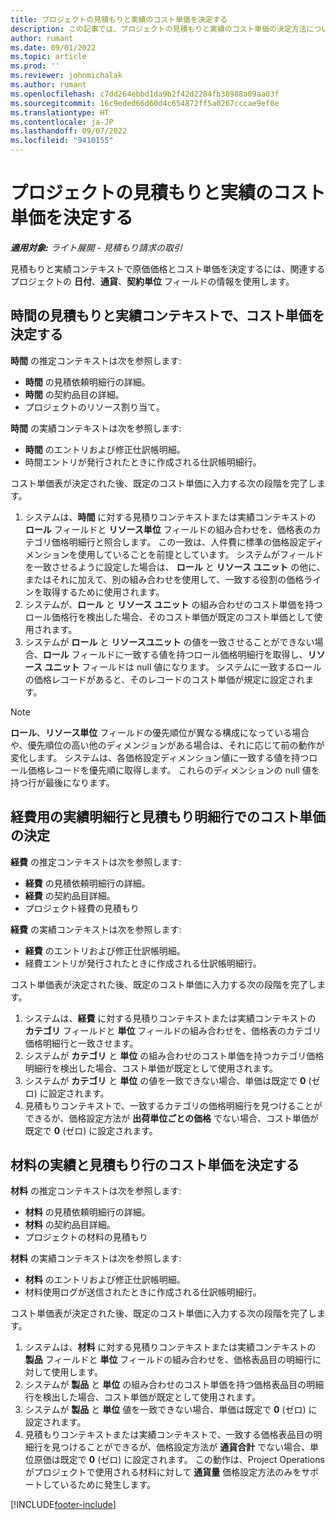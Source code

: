 ```yaml
---
title: プロジェクトの見積もりと実績のコスト単価を決定する
description: この記事では、プロジェクトの見積もりと実績のコスト単価の決定方法について説明します。
author: rumant
ms.date: 09/01/2022
ms.topic: article
ms.prod: ''
ms.reviewer: johnmichalak
ms.author: rumant
ms.openlocfilehash: c7dd264ebbd1da9b2f42d2284fb38988a09aa03f
ms.sourcegitcommit: 16c9eded66d60d4c654872ff5a0267cccae9ef0e
ms.translationtype: HT
ms.contentlocale: ja-JP
ms.lasthandoff: 09/07/2022
ms.locfileid: "9410155"
---
```

# <a name="determine-cost-rates-for-project-estimates-and-actuals"></a>プロジェクトの見積もりと実績のコスト単価を決定する

_**適用対象:** ライト展開 - 見積もり請求の取引_

見積もりと実績コンテキストで原価価格とコスト単価を決定するには、関連するプロジェクトの **日付**、**通貨**、**契約単位** フィールドの情報を使用します。

## <a name="determining-cost-rates-in-estimate-and-actual-contexts-for-time"></a>時間の見積もりと実績コンテキストで、コスト単価を決定する

**時間** の推定コンテキストは次を参照します:

- **時間** の見積依頼明細行の詳細。
- **時間** の契約品目の詳細。
- プロジェクトのリソース割り当て。

**時間** の実績コンテキストは次を参照します:

- **時間** のエントリおよび修正仕訳帳明細。
- 時間エントリが発行されたときに作成される仕訳帳明細行。

コスト単価表が決定された後、既定のコスト単価に入力する次の段階を完了します。

1. システムは、**時間** に対する見積りコンテキストまたは実績コンテキストの **ロール** フィールドと **リソース単位** フィールドの組み合わせを、価格表のカテゴリ価格明細行と照合します。 この一致は、人件費に標準の価格設定ディメンションを使用していることを前提としています。 システムがフィールドを一致させるように設定した場合は、 **ロール** と **リソース ユニット** の他に、またはそれに加えて、別の組み合わせを使用して、一致する役割の価格ラインを取得するために使用されます。
1. システムが、**ロール** と **リソース ユニット** の組み合わせのコスト単価を持つロール価格行を検出した場合、そのコスト単価が既定のコスト単価として使用されます。
1. システムが **ロール** と **リソースユニット** の値を一致させることができない場合、**ロール** フィールドに一致する値を持つロール価格明細行を取得し、**リソース ユニット** フィールドは null 値になります。 システムに一致するロールの価格レコードがあると、そのレコードのコスト単価が規定に設定されます。

> [!NOTE]
> **ロール**、**リソース単位** フィールドの優先順位が異なる構成になっている場合や、優先順位の高い他のディメンジョンがある場合は、それに応じて前の動作が変化します。 システムは、各価格設定ディメンション値に一致する値を持つロール価格レコードを優先順に取得します。 これらのディメンションの null 値を持つ行が最後になります。

## <a name="determining-cost-rates-on-actual-and-estimate-lines-for-expense"></a>経費用の実績明細行と見積もり明細行でのコスト単価の決定

**経費** の推定コンテキストは次を参照します:

- **経費** の見積依頼明細行の詳細。
- **経費** の契約品目詳細。
- プロジェクト経費の見積もり

**経費** の実績コンテキストは次を参照します:

- **経費** のエントリおよび修正仕訳帳明細。
- 経費エントリが発行されたときに作成される仕訳帳明細行。

コスト単価表が決定された後、既定のコスト単価に入力する次の段階を完了します。

1. システムは、**経費** に対する見積りコンテキストまたは実績コンテキストの **カテゴリ** フィールドと **単位** フィールドの組み合わせを、価格表のカテゴリ価格明細行と一致させます。
1. システムが **カテゴリ** と **単位** の組み合わせのコスト単価を持つカテゴリ価格明細行を検出した場合、コスト単価が既定として使用されます。
1. システムが **カテゴリ** と **単位** の値を一致できない場合、単価は既定で **0** (ゼロ) に設定されます。
1. 見積もりコンテキストで、一致するカテゴリの価格明細行を見つけることができるが、価格設定方法が **出荷単位ごとの価格** でない場合、コスト単価が既定で **0** (ゼロ) に設定されます。

## <a name="determining-cost-rates-on-actual-and-estimate-lines-for-material"></a>材料の実績と見積もり行のコスト単価を決定する

**材料** の推定コンテキストは次を参照します:

- **材料** の見積依頼明細行の詳細。
- **材料** の契約品目詳細。
- プロジェクトの材料の見積もり

**材料** の実績コンテキストは次を参照します:

- **材料** のエントリおよび修正仕訳帳明細。
- 材料使用ログが送信されたときに作成される仕訳帳明細行。

コスト単価表が決定された後、既定のコスト単価に入力する次の段階を完了します。

1. システムは、**材料** に対する見積りコンテキストまたは実績コンテキストの **製品** フィールドと **単位** フィールドの組み合わせを、価格表品目の明細行に対して使用します。
1. システムが **製品** と **単位** の組み合わせのコスト単価を持つ価格表品目の明細行を検出した場合、コスト単価が既定として使用されます。
1. システムが **製品** と **単位** 値を一致できない場合、単価は既定で **0** (ゼロ) に設定されます。
1. 見積もりコンテキストまたは実績コンテキストで、一致する価格表品目の明細行を見つけることができるが、価格設定方法が **通貨合計** でない場合、単位原価は既定で **0** (ゼロ) に設定されます。 この動作は、Project Operations がプロジェクトで使用される材料に対して **通貨量** 価格設定方法のみをサポートしているために発生します。

[!INCLUDE[footer-include](../../includes/footer-banner.md)]
